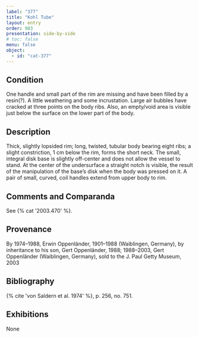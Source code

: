 ```yaml
---
label: "377"
title: "Kohl Tube"
layout: entry
order: 983
presentation: side-by-side
# toc: false
menu: false
object:
  - id: "cat-377"
---
```


## Condition

One handle and small part of the rim are missing and have been filled by a resin(?). A little weathering and some incrustation. Large air bubbles have cracked at three points on the body ribs. Also, an empty/void area is visible just below the surface on the lower part of the body.

## Description

Thick, slightly lopsided rim; long, twisted, tubular body bearing eight ribs; a slight constriction, 1 cm below the rim, forms the short neck. The small, integral disk base is slightly off-center and does not allow the vessel to stand. At the center of the undersurface a straight notch is visible, the result of the manipulation of the base’s disk when the body was pressed on it. A pair of small, curved, coil handles extend from upper body to rim.

## Comments and Comparanda

See {% cat '2003.470' %}.

## Provenance

By 1974–1988, Erwin Oppenländer, 1901–1988 (Waiblingen, Germany), by inheritance to his son, Gert Oppenländer, 1988; 1988–2003, Gert Oppenländer (Waiblingen, Germany), sold to the J. Paul Getty Museum, 2003

## Bibliography

{% cite 'von Saldern et al. 1974' %}, p. 256, no. 751.

## Exhibitions

None